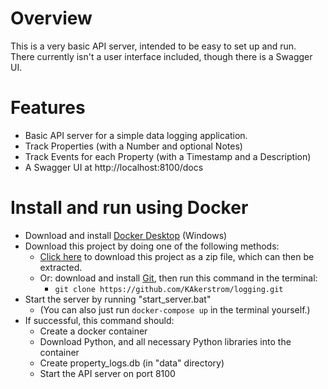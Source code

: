 # Overview

This is a very basic API server, intended to be easy to set up and run.  
There currently isn't a user interface included, though there is a Swagger UI.

# Features

- Basic API server for a simple data logging application.
- Track Properties (with a Number and optional Notes)
- Track Events for each Property (with a Timestamp and a Description)
- A Swagger UI at http://localhost:8100/docs

# Install and run using Docker

- Download and install [Docker Desktop](https://docs.docker.com/desktop/setup/install/windows-install/) (Windows)
- Download this project by doing one of the following methods:
  - [Click here](https://github.com/KAkerstrom/logging/archive/refs/heads/master.zip) to download this project as a zip file, which can then be extracted.
  - Or: download and install [Git](https://git-scm.com/downloads), then run this command in the terminal:
    - `git clone https://github.com/KAkerstrom/logging.git`
- Start the server by running "start_server.bat"
  - (You can also just run `docker-compose up` in the terminal yourself.)
- If successful, this command should:
  - Create a docker container
  - Download Python, and all necessary Python libraries into the container
  - Create property_logs.db (in "data" directory)
  - Start the API server on port 8100

